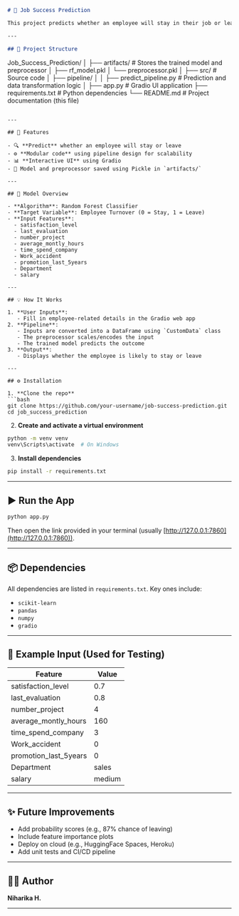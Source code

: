 ```markdown
# 🎯 Job Success Prediction

This project predicts whether an employee will stay in their job or leave, based on various factors like satisfaction level, number of projects, average monthly hours, and more. The project uses a Random Forest classifier and provides a clean, interactive Gradio web interface for real-time predictions.

---

## 📁 Project Structure

```

Job\_Success\_Prediction/
│
├── artifacts/                     # Stores the trained model and preprocessor
│   ├── rf\_model.pkl
│   └── preprocessor.pkl
│
├── src/                           # Source code
│   ├── pipeline/
│   │   ├── predict\_pipeline.py    # Prediction and data transformation logic
│
├── app.py                         # Gradio UI application
├── requirements.txt               # Python dependencies
└── README.md                      # Project documentation (this file)

````

---

## 🚀 Features

- 🔍 **Predict** whether an employee will stay or leave
- ⚙️ **Modular code** using pipeline design for scalability
- 📊 **Interactive UI** using Gradio
- 💾 Model and preprocessor saved using Pickle in `artifacts/`

---

## 🧠 Model Overview

- **Algorithm**: Random Forest Classifier
- **Target Variable**: Employee Turnover (0 = Stay, 1 = Leave)
- **Input Features**:
  - satisfaction_level
  - last_evaluation
  - number_project
  - average_montly_hours
  - time_spend_company
  - Work_accident
  - promotion_last_5years
  - Department
  - salary

---

## 💡 How It Works

1. **User Inputs**:
   - Fill in employee-related details in the Gradio web app
2. **Pipeline**:
   - Inputs are converted into a DataFrame using `CustomData` class
   - The preprocessor scales/encodes the input
   - The trained model predicts the outcome
3. **Output**:
   - Displays whether the employee is likely to stay or leave

---

## ⚙️ Installation

1. **Clone the repo**
```bash
git clone https://github.com/your-username/job-success-prediction.git
cd job_success_prediction
````

2. **Create and activate a virtual environment**

```bash
python -m venv venv
venv\Scripts\activate  # On Windows
```

3. **Install dependencies**

```bash
pip install -r requirements.txt
```

---

## ▶️ Run the App

```bash
python app.py
```

Then open the link provided in your terminal (usually [http://127.0.0.1:7860](http://127.0.0.1:7860)).

---

## 📦 Dependencies

All dependencies are listed in `requirements.txt`. Key ones include:

* `scikit-learn`
* `pandas`
* `numpy`
* `gradio`

---

## 🧩 Example Input (Used for Testing)

| Feature                 | Value  |
| ----------------------- | ------ |
| satisfaction\_level     | 0.7    |
| last\_evaluation        | 0.8    |
| number\_project         | 4      |
| average\_montly\_hours  | 160    |
| time\_spend\_company    | 3      |
| Work\_accident          | 0      |
| promotion\_last\_5years | 0      |
| Department              | sales  |
| salary                  | medium |

---

## ✨ Future Improvements

* Add probability scores (e.g., 87% chance of leaving)
* Include feature importance plots
* Deploy on cloud (e.g., HuggingFace Spaces, Heroku)
* Add unit tests and CI/CD pipeline

---

## 🙋‍♀️ Author

**Niharika H.**

---

